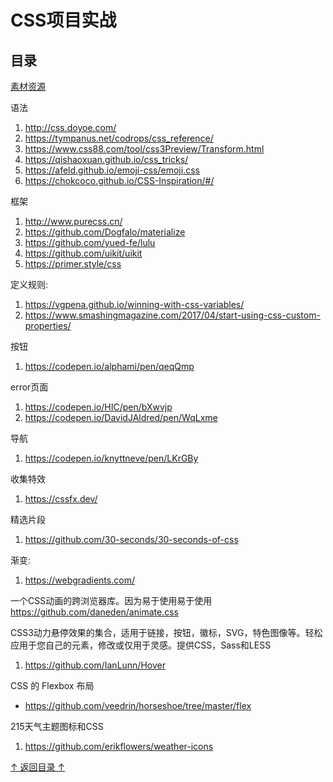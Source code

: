 CSS项目实战
===================================
## 目录

[素材资源](https://sandunppt.com/ "ppt，图片，字体，插件，还有一些在线办公的一些工具箱等等")

语法
1. http://css.doyoe.com/
2. https://tympanus.net/codrops/css_reference/
3. https://www.css88.com/tool/css3Preview/Transform.html
4. https://qishaoxuan.github.io/css_tricks/
5. https://afeld.github.io/emoji-css/emoji.css
6. https://chokcoco.github.io/CSS-Inspiration/#/

框架
1. http://www.purecss.cn/
2. https://github.com/Dogfalo/materialize
3. https://github.com/yued-fe/lulu
4. https://github.com/uikit/uikit
5. https://primer.style/css

定义规则:
1. https://vgpena.github.io/winning-with-css-variables/
2. https://www.smashingmagazine.com/2017/04/start-using-css-custom-properties/

按钮
1. https://codepen.io/alphami/pen/qeqQmp

error页面
1. https://codepen.io/HIC/pen/bXwvjp
2. https://codepen.io/DavidJAldred/pen/WqLxme

导航
1. https://codepen.io/knyttneve/pen/LKrGBy

收集特效
1. https://cssfx.dev/

精选片段
1. https://github.com/30-seconds/30-seconds-of-css

渐变:
1. https://webgradients.com/

一个CSS动画的跨浏览器库。因为易于使用易于使用
https://github.com/daneden/animate.css

CSS3动力悬停效果的集合，适用于链接，按钮，徽标，SVG，特色图像等。轻松应用于您自己的元素，修改或仅用于灵感。提供CSS，Sass和LESS
1. https://github.com/IanLunn/Hover

CSS 的 Flexbox 布局
* https://github.com/veedrin/horseshoe/tree/master/flex

215天气主题图标和CSS
1. https://github.com/erikflowers/weather-icons

[↑ 返回目录 ↑](#目录)
